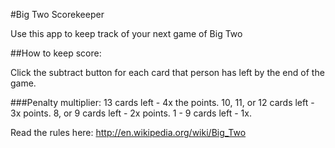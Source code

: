 #Big Two Scorekeeper

Use this app to keep track of your next game of Big Two

##How to keep score:

Click the subtract button for each card that person has left by the end of the game.

###Penalty multiplier:
13 cards left - 4x the points.
10, 11, or 12 cards left - 3x points.
8, or 9 cards left - 2x points.
1 - 9 cards left - 1x.

Read the rules here: <http://en.wikipedia.org/wiki/Big_Two>
